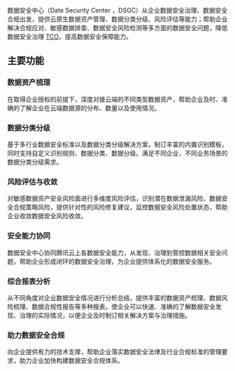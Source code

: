 数据安全中心（Date Security Center ，DSGC）从企业数据安全治理、数据安全合规出发，提供云原生数据资产管理、数据分类分级、风险评估等能力；帮助企业解决合规应对、敏感数据排查、数据安全风险检测等多方面的数据安全问题，降低数据安全治理 [TCO](https://cloud.tencent.com/document/product/1087/35086#T)，提高数据安全保障能力。

## 主要功能
### 数据资产梳理
在取得企业授权的前提下，深度对接云端的不同类型数据资产，帮助企业及时、准确的了解企业在云端数据源的分布、数量以及使用情况。
### 数据分类分级
基于多行业数据安全标准以及数据分类分级解决方案，制订丰富的内置识别模板，同时支持自定义识别规则、数据分类、数据分级。满足不同企业，不同业务场景的数据分类分级需求。
### 风险评估与收敛
对敏感数据资产安全风险面进行多维度风险评估，识别潜在数据泄漏风险、数据安全合规策略风险，提供针对性的风险修复建议，监控数据安全风险处置状态，帮助企业收敛数据安全风险收敛。
### 安全能力协同
数据安全中心协同腾讯云上各数据安全能力，从发现、治理到管控数据相关安全问题，帮助企业形成闭环的数据安全治理，为企业提供体系化的数据安全服务。
### 综合报表分析
从不同角度对企业数据安全情况进行分析总结，提供丰富的数据资产梳理、数据风险梳理、数据合规性报告等多种报表。使企业可以快速、准确的了解数据安全发现、治理的实际情况，以便企业及时制订相关解决方案与治理措施。
### 助力数据安全合规
向企业提供有力的技术支撑，帮助企业落实数据安全法律及行业合规标准的管理要求，助力企业加快构建数据安全合规体系。

